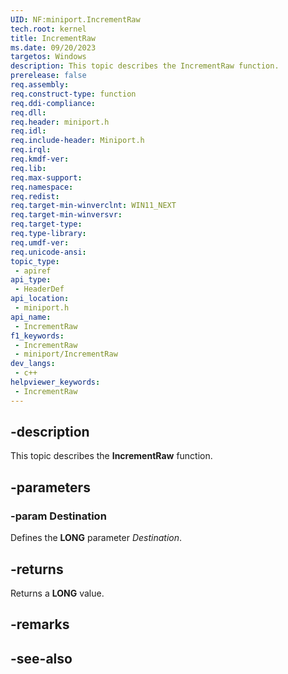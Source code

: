 ```yaml
---
UID: NF:miniport.IncrementRaw
tech.root: kernel
title: IncrementRaw
ms.date: 09/20/2023
targetos: Windows
description: This topic describes the IncrementRaw function.
prerelease: false
req.assembly: 
req.construct-type: function
req.ddi-compliance: 
req.dll: 
req.header: miniport.h
req.idl: 
req.include-header: Miniport.h
req.irql: 
req.kmdf-ver: 
req.lib: 
req.max-support: 
req.namespace: 
req.redist: 
req.target-min-winverclnt: WIN11_NEXT
req.target-min-winversvr: 
req.target-type: 
req.type-library: 
req.umdf-ver: 
req.unicode-ansi: 
topic_type:
 - apiref
api_type:
 - HeaderDef
api_location:
 - miniport.h
api_name:
 - IncrementRaw
f1_keywords:
 - IncrementRaw
 - miniport/IncrementRaw
dev_langs:
 - c++
helpviewer_keywords:
 - IncrementRaw
---
```


## -description

This topic describes the **IncrementRaw** function.

## -parameters

### -param Destination

Defines the **LONG** parameter *Destination*.

## -returns

Returns a **LONG** value.

## -remarks

## -see-also
